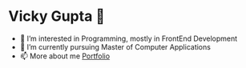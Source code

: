 # Vicky Gupta 👋

 - 👀 I’m interested in Programming, mostly in FrontEnd Development
 - 🌱 I’m currently pursuing Master of Computer Applications
 - 📫 More about me [Portfolio](https://vickygupta-5a6e.hostman.site/)
